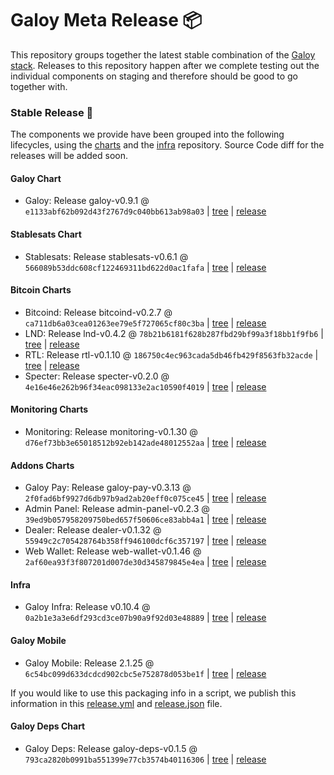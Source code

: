 # Galoy Meta Release 📦

This repository groups together the latest stable combination of the [Galoy stack](https://github.com/GaloyMoney/awesome-galoy#tech-components). 
Releases to this repository happen after we complete testing out the individual components on staging and therefore should be good to go together with.

### Stable Release 🎉

The components we provide have been grouped into the following lifecycles, using the [charts](https://github.com/GaloyMoney/charts) and the [infra](https://github.com/GaloyMoney/galoy-infra) repository. 
Source Code diff for the releases will be added soon.

#### Galoy Chart
- Galoy: Release galoy-v0.9.1 @ `e1133abf62b092d43f2767d9c040bb613ab98a03` | [tree](https://github.com/GaloyMoney/charts/tree/e1133abf62b092d43f2767d9c040bb613ab98a03/charts/galoy) | [release](https://github.com/GaloyMoney/charts/releases/tag/galoy-v0.9.1)

#### Stablesats Chart
- Stablesats: Release stablesats-v0.6.1 @ `566089b53ddc608cf122469311bd622d0ac1fafa` | [tree](https://github.com/GaloyMoney/charts/tree/566089b53ddc608cf122469311bd622d0ac1fafa/charts/stablesats) | [release](https://github.com/GaloyMoney/charts/releases/tag/stablesats-v0.6.1)

#### Bitcoin Charts
- Bitcoind: Release bitcoind-v0.2.7 @ `ca711db6a03cea01263ee79e5f727065cf80c3ba` | [tree](https://github.com/GaloyMoney/charts/tree/ca711db6a03cea01263ee79e5f727065cf80c3ba/charts/bitcoind) | [release](https://github.com/GaloyMoney/charts/releases/tag/bitcoind-v0.2.7)
- LND: Release lnd-v0.4.2 @ `78b21b6181f628b287fbd29bf99a3f18bb1f9fb6` | [tree](https://github.com/GaloyMoney/charts/tree/78b21b6181f628b287fbd29bf99a3f18bb1f9fb6/charts/lnd) | [release](https://github.com/GaloyMoney/charts/releases/tag/lnd-v0.4.2)
- RTL: Release rtl-v0.1.10 @ `186750c4ec963cada5db46fb429f8563fb32acde` | [tree](https://github.com/GaloyMoney/charts/tree/186750c4ec963cada5db46fb429f8563fb32acde/charts/rtl) | [release](https://github.com/GaloyMoney/charts/releases/tag/rtl-v0.1.10)
- Specter: Release specter-v0.2.0 @ `4e16e46e262b96f34eac098133e2ac10590f4019` | [tree](https://github.com/GaloyMoney/charts/tree/4e16e46e262b96f34eac098133e2ac10590f4019/charts/specter) | [release](https://github.com/GaloyMoney/charts/releases/tag/specter-v0.2.0)

#### Monitoring Charts
- Monitoring: Release monitoring-v0.1.30 @ `d76ef73bb3e65018512b92eb142ade48012552aa` | [tree](https://github.com/GaloyMoney/charts/tree/d76ef73bb3e65018512b92eb142ade48012552aa/charts/monitoring) | [release](https://github.com/GaloyMoney/charts/releases/tag/monitoring-v0.1.30)

#### Addons Charts
- Galoy Pay: Release galoy-pay-v0.3.13 @ `2f0fad6bf9927d6db97b9ad2ab20eff0c075ce45` | [tree](https://github.com/GaloyMoney/charts/tree/2f0fad6bf9927d6db97b9ad2ab20eff0c075ce45/charts/galoy-pay) | [release](https://github.com/GaloyMoney/charts/releases/tag/galoy-pay-v0.3.13)
- Admin Panel: Release admin-panel-v0.2.3 @ `39ed9b057958209750bed657f50606ce83abb4a1` | [tree](https://github.com/GaloyMoney/charts/tree/39ed9b057958209750bed657f50606ce83abb4a1/charts/admin-panel) | [release](https://github.com/GaloyMoney/charts/releases/tag/admin-panel-v0.2.3)
- Dealer: Release dealer-v0.1.32 @ `55949c2c705428764b358ff946100dcf6c357197` | [tree](https://github.com/GaloyMoney/charts/tree/55949c2c705428764b358ff946100dcf6c357197/charts/dealer) | [release](https://github.com/GaloyMoney/charts/releases/tag/dealer-v0.1.32)
- Web Wallet: Release web-wallet-v0.1.46 @ `2af60ea93f3f807201d007de30d345879845e4ea` | [tree](https://github.com/GaloyMoney/charts/tree/2af60ea93f3f807201d007de30d345879845e4ea/charts/web-wallet) | [release](https://github.com/GaloyMoney/charts/releases/tag/web-wallet-v0.1.46)

#### Infra

- Galoy Infra: Release v0.10.4 @ `0a2b1e3a3e6df293cd3ce07b90a9f92d03e48889` | [tree](https://github.com/GaloyMoney/galoy-infra/tree/0a2b1e3a3e6df293cd3ce07b90a9f92d03e48889) | [release](https://github.com/GaloyMoney/galoy-infra/releases/tag/v0.10.4)

#### Galoy Mobile

- Galoy Mobile: Release 2.1.25 @ `6c54bc099d633dcdcd902cbc5e752878d053be1f` | [tree](https://github.com/GaloyMoney/galoy-mobile/tree/6c54bc099d633dcdcd902cbc5e752878d053be1f) | [release](https://github.com/GaloyMoney/galoy-mobile/releases/tag/2.1.25)

If you would like to use this packaging info in a script, we publish this information in this [release.yml](./release.yml) and [release.json](./release.json) file.

#### Galoy Deps Chart
- Galoy Deps: Release galoy-deps-v0.1.5 @ `793ca2820b0991ba551399e77cb3574b40116306` | [tree](https://github.com/GaloyMoney/charts/tree/793ca2820b0991ba551399e77cb3574b40116306/charts/galoy-deps) | [release](https://github.com/GaloyMoney/charts/releases/tag/galoy-deps-v0.1.5)
